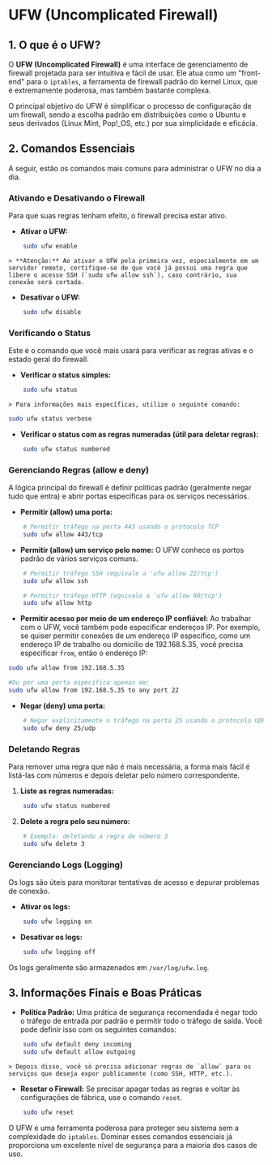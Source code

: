 # UFW (Uncomplicated Firewall)

## 1. O que é o UFW?

O **UFW (Uncomplicated Firewall)** é uma interface de gerenciamento de firewall projetada para ser intuitiva e fácil de usar. Ele atua como um "front-end" para o `iptables`, a ferramenta de firewall padrão do kernel Linux, que é extremamente poderosa, mas também bastante complexa.

O principal objetivo do UFW é simplificar o processo de configuração de um firewall, sendo a escolha padrão em distribuições como o Ubuntu e seus derivados (Linux Mint, Pop!_OS, etc.) por sua simplicidade e eficácia.

## 2. Comandos Essenciais

A seguir, estão os comandos mais comuns para administrar o UFW no dia a dia.

### Ativando e Desativando o Firewall

Para que suas regras tenham efeito, o firewall precisa estar ativo.

* **Ativar o UFW:**
```bash
    sudo ufw enable
```
    > **Atenção:** Ao ativar o UFW pela primeira vez, especialmente em um servidor remoto, certifique-se de que você já possui uma regra que libere o acesso SSH (`sudo ufw allow ssh`), caso contrário, sua conexão será cortada.

* **Desativar o UFW:**
```bash
    sudo ufw disable
```

### Verificando o Status

Este é o comando que você mais usará para verificar as regras ativas e o estado geral do firewall.

* **Verificar o status simples:**
```bash
    sudo ufw status
```
    > Para informações mais específicas, utilize o seguinte comando:
```bash
sudo ufw status verbose
```

* **Verificar o status com as regras numeradas (útil para deletar regras):**
```bash
    sudo ufw status numbered
```

### Gerenciando Regras (allow e deny)

A lógica principal do firewall é definir políticas padrão (geralmente negar tudo que entra) e abrir portas específicas para os serviços necessários.

* **Permitir (allow) uma porta:**
```bash
    # Permitir tráfego na porta 443 usando o protocolo TCP
    sudo ufw allow 443/tcp
```

* **Permitir (allow) um serviço pelo nome:**
    O UFW conhece os portos padrão de vários serviços comuns.
```bash
    # Permitir tráfego SSH (equivale a 'ufw allow 22/tcp')
    sudo ufw allow ssh

    # Permitir tráfego HTTP (equivale a 'ufw allow 80/tcp')
    sudo ufw allow http
```

* **Permitir acesso por meio de um endereço IP confiável:**
Ao trabalhar com o UFW, você também pode especificar endereços IP. Por exemplo, se quiser permitir conexões de um endereço IP específico, como um endereço IP de trabalho ou domicílio de 192.168.5.35, você precisa especificar `from`, então o endereço IP:
```bash
sudo ufw allow from 192.168.5.35

#Ou por uma porta específica apenas em:
sudo ufw allow from 192.168.5.35 to any port 22
```

* **Negar (deny) uma porta:**
```bash
    # Negar explicitamente o tráfego na porta 25 usando o protocolo UDP
    sudo ufw deny 25/udp
```

### Deletando Regras

Para remover uma regra que não é mais necessária, a forma mais fácil é listá-las com números e depois deletar pelo número correspondente.

1.  **Liste as regras numeradas:**
```bash
    sudo ufw status numbered
```
2.  **Delete a regra pelo seu número:**
```bash
    # Exemplo: deletando a regra de número 3
    sudo ufw delete 3
```

### Gerenciando Logs (Logging)

Os logs são úteis para monitorar tentativas de acesso e depurar problemas de conexão.

* **Ativar os logs:**
```bash
    sudo ufw logging on
```

* **Desativar os logs:**
```bash
    sudo ufw logging off
```
Os logs geralmente são armazenados em `/var/log/ufw.log`.

## 3. Informações Finais e Boas Práticas

* **Política Padrão:** Uma prática de segurança recomendada é negar todo o tráfego de entrada por padrão e permitir todo o tráfego de saída. Você pode definir isso com os seguintes comandos:
```bash
    sudo ufw default deny incoming
    sudo ufw default allow outgoing
```
    > Depois disso, você só precisa adicionar regras de `allow` para os serviços que deseja expor publicamente (como SSH, HTTP, etc.).

* **Resetar o Firewall:** Se precisar apagar todas as regras e voltar às configurações de fábrica, use o comando `reset`.
```bash
    sudo ufw reset
```

O UFW é uma ferramenta poderosa para proteger seu sistema sem a complexidade do `iptables`. Dominar esses comandos essenciais já proporciona um excelente nível de segurança para a maioria dos casos de uso.
